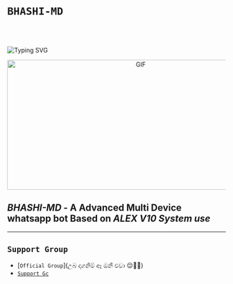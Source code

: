 

# `BHASHI-MD`
<br>
<br>


![Typing SVG](https://readme-typing-svg.demolab.com?font=Ribeye&size=50&pause=1000&color=3F00FF&center=true&width=900&height=100&lines=Its%20BHASHI-MD;%20Multi-Device%20WhatsApp%20Bot;%20Developed%20By%20Bashitha%20)
<p align="center">

<p align = center>   <img src="https://telegra.ph/file/08cddfb52616f44892726.jpg
  " alt="GIF" width="600" height="300"/> </p>
  
####

*BHASHI-MD* - A Advanced Multi Device whatsapp bot Based on *ALEX V10 System use*
-------

***

  ## ``Support Group``
   
- [`Official Group`](උබ දාගනිම් ඈ ඔනී එවා 😌💪💪)
- [`Support Gc`](😌😌😌😌)


